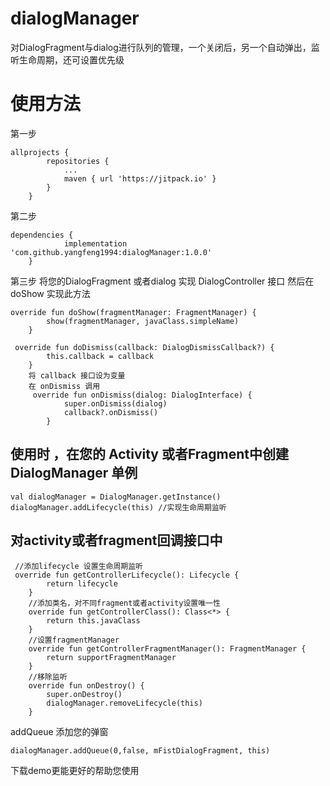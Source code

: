 # dialogManager
对DialogFragment与dialog进行队列的管理，一个关闭后，另一个自动弹出，监听生命周期，还可设置优先级

# 使用方法
第一步
```
allprojects {
		repositories {
			...
			maven { url 'https://jitpack.io' }
		}
	}
```
第二步

```
dependencies {
	        implementation 'com.github.yangfeng1994:dialogManager:1.0.0'
	}
```
第三步
将您的DialogFragment 或者dialog 实现 DialogController 接口
然后在 doShow 实现此方法
```
override fun doShow(fragmentManager: FragmentManager) {
        show(fragmentManager, javaClass.simpleName)
    }

```

```
 override fun doDismiss(callback: DialogDismissCallback?) {
        this.callback = callback
    }
    将 callback 接口设为变量
    在 onDismiss 调用
     override fun onDismiss(dialog: DialogInterface) {
            super.onDismiss(dialog)
            callback?.onDismiss()
        }

```

## 使用时 ，在您的 Activity 或者Fragment中创建 DialogManager 单例

```
val dialogManager = DialogManager.getInstance()
dialogManager.addLifecycle(this) //实现生命周期监听
```

## 对activity或者fragment回调接口中
```
 //添加lifecycle 设置生命周期监听
 override fun getControllerLifecycle(): Lifecycle {
        return lifecycle
    }
    //添加类名，对不同fragment或者activity设置唯一性
    override fun getControllerClass(): Class<*> {
        return this.javaClass
    }
    //设置fragmentManager
    override fun getControllerFragmentManager(): FragmentManager {
        return supportFragmentManager
    }
    //移除监听
    override fun onDestroy() {
        super.onDestroy()
        dialogManager.removeLifecycle(this)
    }

```


addQueue 添加您的弹窗
```
dialogManager.addQueue(0,false, mFistDialogFragment, this)
```

下载demo更能更好的帮助您使用

